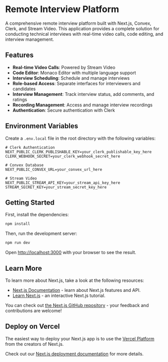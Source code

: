# Remote Interview Platform

A comprehensive remote interview platform built with Next.js, Convex, Clerk, and Stream Video. This application provides a complete solution for conducting technical interviews with real-time video calls, code editing, and interview management.

## Features

- **Real-time Video Calls**: Powered by Stream Video
- **Code Editor**: Monaco Editor with multiple language support
- **Interview Scheduling**: Schedule and manage interviews
- **Role-based Access**: Separate interfaces for interviewers and candidates
- **Interview Management**: Track interview status, add comments, and ratings
- **Recording Management**: Access and manage interview recordings
- **Authentication**: Secure authentication with Clerk

## Environment Variables

Create a `.env.local` file in the root directory with the following variables:

```env
# Clerk Authentication
NEXT_PUBLIC_CLERK_PUBLISHABLE_KEY=your_clerk_publishable_key_here
CLERK_WEBHOOK_SECRET=your_clerk_webhook_secret_here

# Convex Database
NEXT_PUBLIC_CONVEX_URL=your_convex_url_here

# Stream Video
NEXT_PUBLIC_STREAM_API_KEY=your_stream_api_key_here
STREAM_SECRET_KEY=your_stream_secret_key_here
```

## Getting Started

First, install the dependencies:

```bash
npm install
```

Then, run the development server:

```bash
npm run dev
```

Open [http://localhost:3000](http://localhost:3000) with your browser to see the result.

## Learn More

To learn more about Next.js, take a look at the following resources:

- [Next.js Documentation](https://nextjs.org/docs) - learn about Next.js features and API.
- [Learn Next.js](https://nextjs.org/learn) - an interactive Next.js tutorial.

You can check out [the Next.js GitHub repository](https://github.com/vercel/next.js) - your feedback and contributions are welcome!

## Deploy on Vercel

The easiest way to deploy your Next.js app is to use the [Vercel Platform](https://vercel.com/new?utm_medium=default-template&filter=next.js&utm_source=create-next-app&utm_campaign=create-next-app-readme) from the creators of Next.js.

Check out our [Next.js deployment documentation](https://nextjs.org/docs/app/building-your-application/deploying) for more details.
